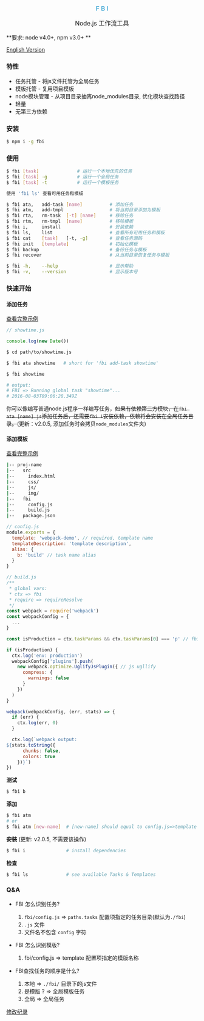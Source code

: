 <div align="center">
  <h3 style="color:#48abd6;font-weight:600;">F B I</h3>
  <p style="font-size:16px;">Node.js 工作流工具</p>
</div>

**要求: node v4.0+, npm v3.0+ **

[English Version](./README.md)

### 特性

* 任务托管 - 将js文件托管为全局任务
* 模板托管 - 复用项目模板
* node模块管理 - 从项目目录抽离node\_modules目录, 优化模块查找路径
* 轻量
* 无第三方依赖

### 安装

```bash
$ npm i -g fbi
```


### 使用

```bash
$ fbi [task]              # 运行一个本地优先的任务
$ fbi [task] -g           # 运行一个全局任务
$ fbi [task] -t           # 运行一个模板任务

使用 'fbi ls' 查看可用任务和模板
```

```bash
$ fbi ata,   add-task [name]          # 添加任务
$ fbi atm,   add-tmpl                 # 将当前目录添加为模板
$ fbi rta,   rm-task  [-t] [name]     # 移除任务
$ fbi rtm,   rm-tmpl  [name]          # 移除模板
$ fbi i,     install                  # 安装依赖
$ fbi ls,    list                     # 查看所有可用任务和模板
$ fbi cat    [task]   [-t, -g]        # 查看任务源码
$ fbi init   [template]               # 初始化模板
$ fbi backup                          # 备份任务与模板
$ fbi recover                         # 从当前目录恢复任务与模板

$ fbi -h,    --help                   # 显示帮助
$ fbi -v,    --version                # 显示版本号
```

### 快速开始

#### 添加任务

[查看完整示例](https://github.com/neikvon/fbi-tasks-demo)

```js
// showtime.js

console.log(new Date())
```
```bash
$ cd path/to/showtime.js

$ fbi ata showtime   # short for 'fbi add-task showtime'
```
```bash
$ fbi showtime

# output:
# FBI => Running global task "showtime"...
# 2016-08-03T09:06:28.349Z
```
你可以像编写普通node.js程序一样编写任务，~~如果有依赖第三方模块，在```fbi ata [name].js```添加任务后，还需要```fbi i```安装依赖，依赖将会安装在全局任务目录。~~(更新：v2.0.5, 添加任务时会拷贝`node_modules`文件夹)

#### 添加模板

[查看完整示例](https://github.com/neikvon/fbi-template-webpack-demo)

```bash
|-- proj-name
|--   src
|--     index.html
|--     css/
|--     js/
|--     img/
|--   fbi
|--     config.js
|--     build.js
|--   package.json

```
```js
// config.js
module.exports = {
  template: 'webpack-demo', // required, template name
  templateDescription: 'template description',
  alias: {
    b: 'build' // task name alias
  }
}
```
```js
// build.js
/**
 * global vars:
 * ctx => fbi
 * require => requireResolve
 */
const webpack = require('webpack')
const webpackConfig = {
  ...
}

const isProduction = ctx.taskParams && ctx.taskParams[0] === 'p' // fbi build -p

if (isProduction) {
  ctx.log('env: production')
  webpackConfig['plugins'].push(
    new webpack.optimize.UglifyJsPlugin({ // js ugllify
      compress: {
        warnings: false
      }
    })
  )
}

webpack(webpackConfig, (err, stats) => {
  if (err) {
    ctx.log(err, 0)
  }

  ctx.log(`webpack output:
${stats.toString({
      chunks: false,
      colors: true
    })}`)
})
```

**测试**
```bash
$ fbi b
```

**添加**
```bash
$ fbi atm
# or
$ fbi atm [new-name]  # [new-name] should equal to config.js=>template
```
~~**安装**~~ (更新: v2.0.5, 不需要该操作)
```bash
$ fbi i               # install dependencies
```
**检查**
```bash
$ fbi ls              # see available Tasks & Templates
```

### Q&A
* FBI 怎么识别任务?
  1. `fbi/config.js` => `paths.tasks`  配置项指定的任务目录(默认为`./fbi`)
  1. `.js` 文件
  1. 文件名不包含 `config` 字符

* FBI 怎么识别模版?
  1. fbi/config.js => template  配置项指定的模版名称

* FBI查找任务的顺序是什么?
  1. 本地 => `./fbi/` 目录下的js文件
  1. 是模版 ? => 全局模版任务
  1. 全局 => 全局任务

[修改纪录](https://github.com/neikvon/fbi/blob/master/CHANGELOG.md)